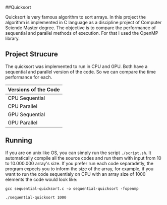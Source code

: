 ##Quicksort

Quicksort is very famous algorithm to sort arrays. In this project the algorithm
is implemented in C language as a discipline project of Computer Sciende Master
degree. The objective is to compare the performance of sequential and parallel
methods of execution. For that I used the OpenMP library.

## Project Strucure

The quicksort was implemented to run in CPU and GPU. Both have a sequential and
parallel version of the code. So we can compare the time performance for each.

| Versions of the Code  |
| --------------------- |
| CPU Sequential        |
| CPU Parallel          |
| GPU Sequential        |
| GPU Parallel          |

## Running

If you are on unix like OS, you can simply run the script ```./script.sh```. It
automatically compile all the source codes and run them with input from 10 to
10.000.000 array's size.
If you prefer run each code separadetly, the program expects you to inform the
size of the array, for example, if you want to run the code sequentialy on CPU
with an array size of 1000 elements the code would look like:

```
gcc sequential-quicksort.c -o sequential-quicksort -fopenmp

./sequential-quicksort 1000
```

